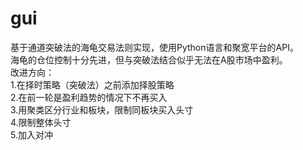 # gui
基于通道突破法的海龟交易法则实现，使用Python语言和聚宽平台的API。  
海龟的仓位控制十分先进，但与突破法结合似乎无法在A股市场中盈利。  
改进方向：  
1.在择时策略（突破法）之前添加择股策略  
2.在前一轮是盈利趋势的情况下不再买入  
3.用聚类区分行业和板块，限制同板块买入头寸   
4.限制整体头寸  
5.加入对冲

